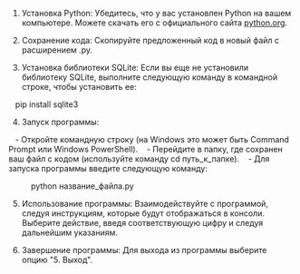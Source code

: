 1. Установка Python: Убедитесь, что у вас установлен Python на вашем компьютере. Можете скачать его с официального сайта [python.org](https://www.python.org/downloads/).

2. Сохранение кода: Скопируйте предложенный код в новый файл с расширением .py.

3. Установка библиотеки SQLite: Если вы еще не установили библиотеку SQLite, выполните следующую команду в командной строке, чтобы установить ее:

   pip install sqlite3

4. Запуск программы:

   - Откройте командную строку (на Windows это может быть Command Prompt или Windows PowerShell).
   - Перейдите в папку, где сохранен ваш файл с кодом (используйте команду cd путь_к_папке).
   - Для запуска программы введите следующую команду:

          python название_файла.py     

5. Использование программы: Взаимодействуйте с программой, следуя инструкциям, которые будут отображаться в консоли. Выберите действие, введя соответствующую цифру и следуя дальнейшим указаниям.

6. Завершение программы: Для выхода из программы выберите опцию "5. Выход".

